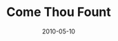 ---
layout: music 
title: "Come Thou Fount"
date: 2010-05-10 
description: "Song from the Lavish series."
audio: "http://s3.amazonaws.com/crossroadsaudiomessages/03%20Come%20Thou%20Fount.mp3"
audio-duration: "04:01"
src: "http://s3.amazonaws.com/crossroads-media/images/legacy/content/DefaultVideoImage.jpg"
---